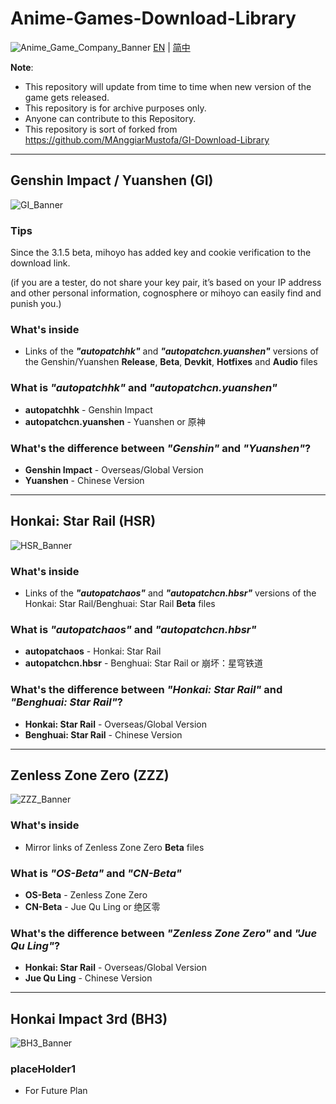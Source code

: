 # Anime-Games-Download-Library
![Anime_Game_Company_Banner](https://github.com/Focalors-Free/Anime-Games-Download-Library/blob/main/.ignore/media/Anime_Game_Company_Banner.png?raw=true)
[EN](README.md) | [简中](README_zh-CN.md)

**Note**: 
* This repository will update from time to time when new version of the game gets released.
* This repository is for archive purposes only.
* Anyone can contribute to this Repository.
* This repository is sort of forked from https://github.com/MAnggiarMustofa/GI-Download-Library

----
## Genshin Impact / Yuanshen (GI)
![GI_Banner](https://github.com/Focalors-Free/Anime-Games-Download-Library/blob/main/.ignore/media/GI_Banner.png?raw=true)
### Tips
Since the 3.1.5 beta, mihoyo has added key and cookie verification to the download link.

(if you are a tester, do not share your key pair, it’s based on your IP address and other personal information, cognosphere or mihoyo can easily find and punish you.)

### What's inside
* Links of the **_"autopatchhk"_** and **_"autopatchcn.yuanshen"_** versions of the Genshin/Yuanshen **Release**, **Beta**, **Devkit**, **Hotfixes** and **Audio** files


### What is _"autopatchhk"_ and _"autopatchcn.yuanshen"_
* **autopatchhk** - Genshin Impact
* **autopatchcn.yuanshen** - Yuanshen or 原神

### What's the difference between _"Genshin"_ and _"Yuanshen"_?
* **Genshin Impact** - Overseas/Global Version
* **Yuanshen** - Chinese Version

-----

## Honkai: Star Rail (HSR)
![HSR_Banner](https://github.com/Focalors-Free/Anime-Games-Download-Library/blob/main/.ignore/media/HSR_Banner.png?raw=true)
### What's inside
* Links of the **_"autopatchaos"_** and **_"autopatchcn.hbsr"_** versions of the Honkai: Star Rail/Benghuai: Star Rail **Beta** files

### What is _"autopatchaos"_ and _"autopatchcn.hbsr"_
* **autopatchaos** - Honkai: Star Rail
* **autopatchcn.hbsr** - Benghuai: Star Rail or 崩坏：星穹铁道

### What's the difference between _"Honkai: Star Rail"_ and _"Benghuai: Star Rail"_?
* **Honkai: Star Rail** - Overseas/Global Version
* **Benghuai: Star Rail** - Chinese Version

-----

## Zenless Zone Zero (ZZZ)
![ZZZ_Banner](https://github.com/Focalors-Free/Anime-Games-Download-Library/blob/main/.ignore/media/ZZZ_Banner.png?raw=true)
### What's inside
* Mirror links of Zenless Zone Zero **Beta** files

### What is _"OS-Beta"_ and _"CN-Beta"_
* **OS-Beta** - Zenless Zone Zero
* **CN-Beta** - Jue Qu Ling or 绝区零

### What's the difference between _"Zenless Zone Zero"_ and _"Jue Qu Ling"_?
* **Honkai: Star Rail** - Overseas/Global Version
* **Jue Qu Ling** - Chinese Version

-----

## Honkai Impact 3rd (BH3)
![BH3_Banner](https://github.com/Focalors-Free/Anime-Games-Download-Library/blob/main/.ignore/media/BH3_Banner.png?raw=true)

### placeHolder1
* For Future Plan
